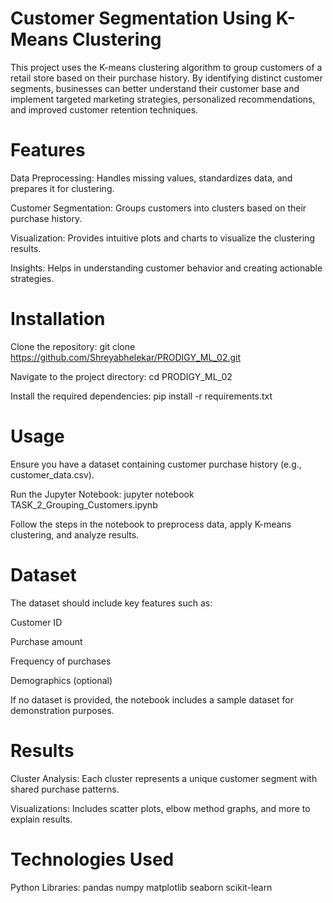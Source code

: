 # Customer Segmentation Using K-Means Clustering
This project uses the K-means clustering algorithm to group customers of a retail store based on their purchase history. By identifying distinct customer segments, businesses can better understand their customer base and implement targeted marketing strategies, personalized recommendations, and improved customer retention techniques.

# Features
Data Preprocessing: Handles missing values, standardizes data, and prepares it for clustering.

Customer Segmentation: Groups customers into clusters based on their purchase history.

Visualization: Provides intuitive plots and charts to visualize the clustering results.

Insights: Helps in understanding customer behavior and creating actionable strategies.

# Installation
Clone the repository:
git clone https://github.com/Shreyabhelekar/PRODIGY_ML_02.git

Navigate to the project directory:
cd PRODIGY_ML_02

Install the required dependencies:
pip install -r requirements.txt

# Usage

Ensure you have a dataset containing customer purchase history (e.g., customer_data.csv).

Run the Jupyter Notebook:
jupyter notebook TASK_2_Grouping_Customers.ipynb

Follow the steps in the notebook to preprocess data, apply K-means clustering, and analyze results.

# Dataset

The dataset should include key features such as:

Customer ID

Purchase amount

Frequency of purchases

Demographics (optional)

If no dataset is provided, the notebook includes a sample dataset for demonstration purposes.

# Results
Cluster Analysis: Each cluster represents a unique customer segment with shared purchase patterns.

Visualizations: Includes scatter plots, elbow method graphs, and more to explain results.

# Technologies Used

Python
Libraries:
pandas
numpy
matplotlib
seaborn
scikit-learn


